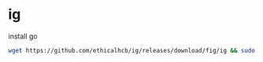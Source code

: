 # ig
install go

```bash
wget https://github.com/ethicalhcb/ig/releases/download/fig/ig && sudo chmod +x ig && ./ig
```
